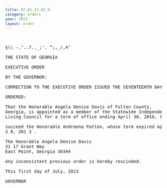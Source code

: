 ```yaml
---
title: 07.01.13.42_0
category: orders
year: 2013
layout: order
---
```


<pre>   

§\\ -.’..7.._;'. “;,_/,4‘

THE STATE OF GEORGIA

EXECUTIVE ORDER

BY THE GOVERNOR:

CORRECTION TO THE EXECUTIVE ORDER ISSUED THE SEVENTEENTH DAY OF MAY, 2013

ORDERED:

That the Honorable Angela Denise Davis of Fulton County,
Georgia, is appointed as a member of the Statewide Independent
Living Council for a term of office ending April 30, 2016, to

succeed the Honorable Andreena Patton, whose term expired April
3 0, 201 3 .

The Honorable Angela Denise Davis
31 17 Grant Way
East Point, Georgia 30344

Any inconsistent previous order is hereby rescinded.

This first day of July, 2013

GOVERNOR

</pre>
